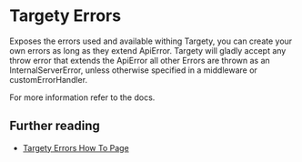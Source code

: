 # Targety Errors

Exposes the errors used and available withing Targety, you can create your own errors as long as they extend ApiError.
Targety will gladly accept any throw error that extends the ApiError all other Errors are thrown as an InternalServerError, unless otherwise specified in a middleware or customErrorHandler.

For more information refer to the docs.

## Further reading

- [Targety Errors How To Page](https://mitchanical.io/prov/targety/docs/how_to/pages/errors.html)

